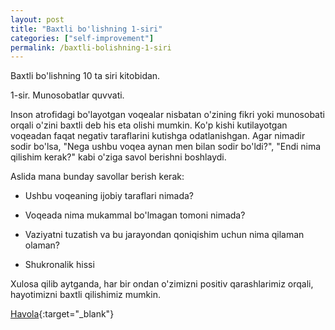 ```yaml
---
layout: post
title: "Baxtli bo'lishning 1-siri"
categories: ["self-improvement"]
permalink: /baxtli-bolishning-1-siri
---
```


Baxtli bo'lishning 10 ta siri kitobidan.

1-sir. Munosobatlar quvvati.

Inson atrofidagi bo'layotgan voqealar nisbatan o'zining fikri yoki munosobati orqali o'zini baxtli deb his eta olishi mumkin. Ko'p kishi kutilayotgan voqeadan faqat negativ taraflarini kutishga odatlanishgan. Agar nimadir sodir bo'lsa, "Nega ushbu voqea aynan men bilan sodir bo'ldi?", "Endi nima qilishim kerak?" kabi o'ziga savol berishni boshlaydi.

Aslida mana bunday savollar berish kerak:

- Ushbu voqeaning ijobiy taraflari nimada?

- Voqeada nima mukammal bo'lmagan tomoni nimada?

- Vaziyatni tuzatish va bu jarayondan qoniqishim uchun nima qilaman olaman?

- Shukronalik hissi

Xulosa qilib aytganda, har bir ondan o'zimizni positiv qarashlarimiz orqali, hayotimizni baxtli qilishimiz mumkin.

[Havola](https://t.me/nodir_adventure/225){:target="_blank"}
